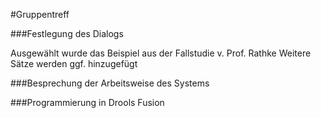 #Gruppentreff

###Festlegung des Dialogs

Ausgewählt wurde das Beispiel aus der Fallstudie v. Prof. Rathke
Weitere Sätze werden ggf. hinzugefügt

###Besprechung der Arbeitsweise des Systems

###Programmierung in Drools Fusion
